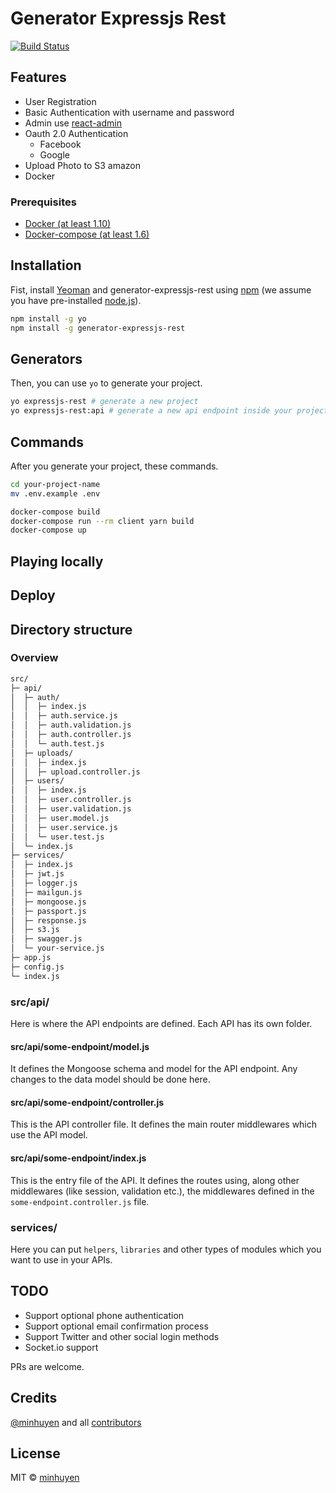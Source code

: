 # Generator Expressjs Rest

[![Build Status](https://travis-ci.org/minhuyen/generator-expressjs-rest.svg?branch=master)](https://travis-ci.org/minhuyen/generator-expressjs-rest)

## Features

- User Registration
- Basic Authentication with username and password
- Admin use [react-admin](https://github.com/marmelab/react-admin)
- Oauth 2.0 Authentication
  - Facebook
  - Google
- Upload Photo to S3 amazon
- Docker

### Prerequisites

- [Docker (at least 1.10)](https://www.docker.com/)
- [Docker-compose (at least 1.6)](https://docs.docker.com/compose/install/)

## Installation

Fist, install [Yeoman](http://yeoman.io) and generator-expressjs-rest using [npm](https://www.npmjs.com/) (we assume you have pre-installed [node.js](https://nodejs.org/)).

```bash
npm install -g yo
npm install -g generator-expressjs-rest
```

## Generators

Then, you can use `yo` to generate your project.

```bash
yo expressjs-rest # generate a new project
yo expressjs-rest:api # generate a new api endpoint inside your project
```

## Commands

After you generate your project, these commands.

```bash
cd your-project-name
mv .env.example .env

docker-compose build
docker-compose run --rm client yarn build
docker-compose up
```

## Playing locally

## Deploy

## Directory structure

### Overview

```bash
src/
├─ api/
│  ├─ auth/
│  │  ├─ index.js
│  │  ├─ auth.service.js
│  │  ├─ auth.validation.js
│  │  ├─ auth.controller.js
│  │  └─ auth.test.js
│  ├─ uploads/
│  │  ├─ index.js
│  │  ├─ upload.controller.js
│  ├─ users/
│  │  ├─ index.js
│  │  ├─ user.controller.js
│  │  ├─ user.validation.js
│  │  ├─ user.model.js
│  │  ├─ user.service.js
│  │  └─ user.test.js
│  └─ index.js
├─ services/
│  ├─ index.js
│  ├─ jwt.js
│  ├─ logger.js
│  ├─ mailgun.js
│  ├─ mongoose.js
│  ├─ passport.js
│  ├─ response.js
│  ├─ s3.js
│  ├─ swagger.js
│  └─ your-service.js
├─ app.js
├─ config.js
└─ index.js
```

### src/api/

Here is where the API endpoints are defined. Each API has its own folder.

#### src/api/some-endpoint/model.js

It defines the Mongoose schema and model for the API endpoint. Any changes to the data model should be done here.

#### src/api/some-endpoint/controller.js

This is the API controller file. It defines the main router middlewares which use the API model.

#### src/api/some-endpoint/index.js

This is the entry file of the API. It defines the routes using, along other middlewares (like session, validation etc.), the middlewares defined in the `some-endpoint.controller.js` file.

### services/

Here you can put `helpers`, `libraries` and other types of modules which you want to use in your APIs.

## TODO

- Support optional phone authentication
- Support optional email confirmation process
- Support Twitter and other social login methods
- Socket.io support

PRs are welcome.

## Credits

[@minhuyen](https://github.com/minhuyen) and all [contributors](https://github.com/minhuyen/generator-express-api/graphs/contributors)

## License

MIT © [minhuyen](https://github.com/minhuyen)
